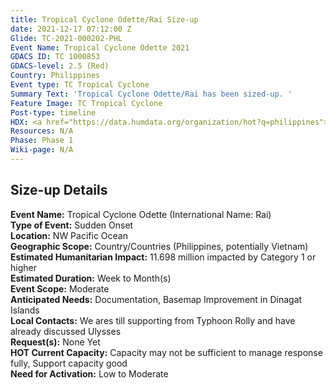 ```yaml
---
title: Tropical Cyclone Odette/Rai Size-up
date: 2021-12-17 07:12:00 Z
Glide: TC-2021-000202-PHL
Event Name: Tropical Cyclone Odette 2021
GDACS ID: TC 1000853
GDACS-level: 2.5 (Red)
Country: Philippines
Event type: TC Tropical Cyclone
Summary Text: 'Tropical Cyclone Odette/Rai has been sized-up. '
Feature Image: TC Tropical Cyclone
Post-type: timeline
HDX: <a href="https://data.humdata.org/organization/hot?q=philippines">Philippines</a>
Resources: N/A
Phase: Phase 1
Wiki-page: N/A
---
```


<h2>Size-up Details</h2>

<strong>Event Name:</strong> Tropical Cyclone Odette (International Name: Rai)<br>
<strong>Type of Event:</strong> Sudden Onset<br>
<strong>Location:</strong> NW Pacific Ocean<br>
<strong>Geographic Scope:</strong>  Country/Countries (Philippines, potentially Vietnam)<br>
<strong>Estimated Humanitarian Impact:</strong>  11.698 million impacted by Category 1 or higher<br>
<strong>Estimated Duration:</strong> Week to Month(s)<br>
<strong>Event Scope:</strong> Moderate<br>
<strong>Anticipated Needs:</strong> Documentation, Basemap Improvement in Dinagat Islands<br>
<strong>Local Contacts:</strong> We ares till supporting from Typhoon Rolly and have already discussed Ulysses<br>
<strong>Request(s):</strong> None Yet<br>
<strong>HOT Current Capacity:</strong> Capacity may not be sufficient to manage response fully, Support capacity good<br>
<strong>Need for Activation:</strong> Low to Moderate<br>